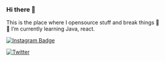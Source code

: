 ### Hi there 👋

This is the place where I opensource stuff and break things 🤣                                                                                                            
🌱  I’m currently learning Java, react.

[![Instagram Badge](https://img.shields.io/badge/-Instagram-C13584?style=flat-quare&labelColor=C13584&logo=instagram&logoColor=white&link=https://www.instagram.com/olcayvaro1)](https://www.instagram.com/olcayvaro1)

[![Twitter](https://img.shields.io/twitter/url/https/twitter.com/olcayvaroll.svg?style=social&label=Follow%20%40olcayvaroll)](https://twitter.com/olcayvaroll)
